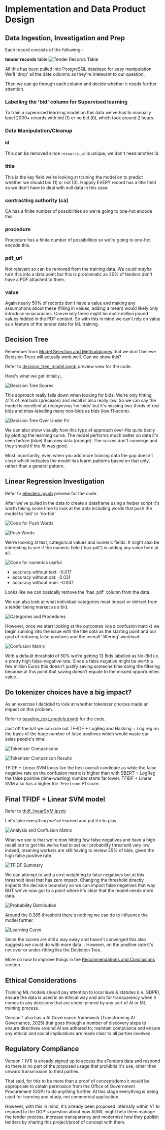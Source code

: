 # Implementation and Data Product Design

## Data Ingestion, Investigation and Prep

Each record consists of the following:-

**tender records** table
![Tender Records Table](./images/tender_records_table.png)

All this has been pulled into PostgreSQL database for easy manipulation. We'll 'drop' all the date columns as they're irrelevant to our question.

Then we can go through each column and decide whether it needs further attention.

### Labelling the 'bid' column for Supervised learning

To train a supervised learning model on this data we've had to manually label 2000+ records with bid (1) or no bid (0), which took around 2 hours.

### Data Manipulation/Cleanup

#### id
This can be removed since `resource_id` is unique, we don't need another id. 

### title
This is the key field we're looking at training the model on to predict whether we should bid (1) or not (0). Happily EVERY record has a title field so we don't have to deal with null data in this case. 

### contracting authority (ca)
CA has a finite number of possibilities so we're going to one-hot encode this.

### procedure
Procedure has a finite number of possibilities so we're going to one-hot encode this.

### pdf_url
Not relevant so can be removed from the training data. We could _maybe_ turn this into a data point but this is problematic as 25% of tenders don't have a PDF attached to them.

### value
Again nearly 50% of records don't have a value and making any assumptions about these (filling in values, adding a mean) would likely only introduce innacuracies. Conversely there might be multi-million pound values hidded in the PDF content. So with this in mind we can't rely on value as a feature of the tender data for ML training. 

## Decision Tree
Remember from [Model Selection and Methodologies](./3_developing_ai_and_ml_apps.html#model-selection-and-methodologies) that we don't believe Decision Trees will actually work well. Can we show this? 

Refer to [decision_tree_model.ipynb](https://github.com/robertsweetman/module_2/blob/main/python/decision_tree_model.ipynb) preview view for the code. 

Here's what we get initially...

![Decision Tree Scores](./images/decision_tree_scores.png)

This approach really falls down when looking for bids. We're only hitting 41% of real bids (precision) and recall is also really low. So we can say the model is excellent at recognising 'no-bids' but it's missing two-thirds of real bids and miss-labelling many non-bids as bids (low f1-score).

![Decision Tree Over Under Fit](./images/decision_tree_over_under_fit.png)

We can also show visually how this type of approach over-fits quite badly by plotting the learning curve. The model performs much better on data it's seen before (blue) than new data (orange). The curves don't converge and they should if the fit was good. 

Most importantly, even when you add more training data the gap doesn't close which indicates the model has learnt patterns based on that only, rather than a general pattern.

## Linear Regression Investigation

Refer to [etenders.ipynb](https://github.com/robertsweetman/module_2/blob/main/python/etenders.ipynb) preview for the code.

After we've pulled in the data to create a dataframe using a helper script it's worth taking some time to look at the data including words that push the model to 'bid' or 'no-bid'

![Code for Push Words](./images/code_push_words.png)

![Push Words](./images/push_words.png)

We're looking at text, categorical values and numeric fields. It might also be interesting to see if the numeric field ('has-pdf') is adding any value here at all.

![Code for numerics useful](./images/code_numeric_influential.png)

* accuracy without text: -0.017
* accuracy without cat: -0.031
* accuracy without num: -0.007

Looks like we can basically remove the 'has_pdf' column from the data.

We can also look at what individual categories most impact or detract from a tender being market as a bid.

![Categories and Procedures](./images/most_influential_ca_procedure.png)

However, once we start looking at the outcomes (via a confusion matrix) we begin running into the issue with the title data as the starting point and our goal of reducing false positives and the overall 'filtering' workload.

![Confusion Matrix](./images/initial_confusion_matrix.png)

With a default threshold of 50% we're getting 13 Bids labelled as No-Bid i.e. a pretty high false-negative rate. Since a false negative might be worth a few million Euros this doesn't justify saving someone time doing the filtering because at this point that saving doesn't equate to the missed opportunities value...

## Do tokenizer choices have a big impact?
As an exercise I decided to look at whether tokenizer choices made an impact on this problem.

Refer to [baseline_text_models.ipynb](https://github.com/robertsweetman/module_2/blob/main/python/baseline_text_models.ipynb) for the code.

Just off the bat we can rule out TF-IDF + LogReg and Hashing + Log reg on the basis of the huge number of false positives which would waste our sales people's time.

![Tokenizer Comparisons](./images/tokenizer_comparisons.png)

![Tokenizer Comparison Results](./images/tokenizer_comparison_results.png)

TFIDF + Linear SVM looks like the best overall candidate as while the false negative rate on the confusion matrix is higher than with SBERT + LogReg the false positive (time-wasting) number starts far lower. TFIDF + Linear SVM also has a higher `Bid Precision` F1 score.

## Final TFIDF + Linear SVM model

Refer to [tfidf_linearSVM.ipynb](https://github.com/robertsweetman/module_2/blob/main/python/tfidf_linearSVM.ipynb)

Let's take everything we've learned and put it into play.

![Analysis and Confusion Matrix](./images/tfidf_analysis.png)

What we see is that we're now hitting few false negatives and have a high recall but to get this we've had to set our probability threshold very low indeed, meaning workers are still having to review 25% of bids, given the high false positive rate.

![TFIDF Summary](./images/tfidf_summary.png)

We can attempt to add a cost weighting to false negatives but at this threshold level that has zero impact. Changing the threshold directly impacts the decision boundary so we can impact false negatives that way BUT we've now got to a point where it's clear that the model needs more data. 

![Probability Distribution](./images/probability_distribution.png)

Around the 0.385 threshold there's nothing we can do to influence the model further. 

![Learning Curve](./images/learning_curve_svm.png)

Since the scores are still a way away and haven't converged this also suggests we could do with more data... However, on the positive side it's not over or under-fitting like the Decistion Tree.

More on how to improve things in the [Recommendations and Conclusions](./6_recommendations_and_conclusions.md) section.

## Ethical Considerations

Training ML models should pay attention to local laws & statutes (i.e. GDPR), ensure the data is used in an ethical way and aim for transparency when it comes to any decisions that are under-pinned by any sort of AI or ML training process.

Version 1 also has a AI Governance framework (Transforming AI Governance, 2025) that goes through a number of discovery steps to ensure directives around AI are adhered to, maintain compliance and ensure any ethical and social implications are made clear to all parties involved.

## Regulatory Compliance

Version 1 (V1) is already signed up to access the eTenders data and respond so there is no part of the proposed usage that prohibits it's use, other than onward transmission to third parties. 

That said, for this to be more than a proof of concept/demo it would be appropriate to obtain permission from the Office of Government Procurement (OGP) to do anything further. At this stage everything is being used for learning and study, not commercial application.

However, with this in mind, it's already been proposed internally within V1 to respond to the OGP's question about how AI/ML might help them manage the tender process, increase transparency and modernise how they publish tenders by sharing this project/proof of concept with them. 